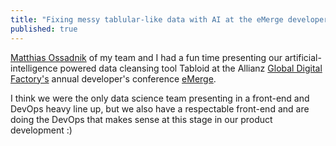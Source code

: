 ```yaml
---
title: "Fixing messy tablular-like data with AI at the eMerge developers' conference"
published: true
---
```


[Matthias Ossadnik](https://mossadnik.github.io) of my team and I had a fun time presenting our artificial-intelligence powered data cleansing tool Tabloid at the Allianz [Global Digital Factory's](https://globaldigitalfactory.allianz.com) annual developer's conference [eMerge](https://globaldigitalfactory.allianz.com/blog/emerge-2019-in-other-s-eyes.html).

I think we were the only data science team presenting in a front-end and DevOps heavy line up, but we also have a respectable front-end and are doing the DevOps that makes sense at this stage in our product development :)
